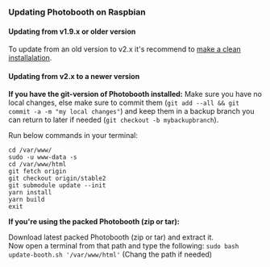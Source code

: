 ### Updating Photobooth on Raspbian

#### Updating from v1.9.x or older version
To update from an old version to v2.x it's recommend to [make a clean installalation](home#installation).


#### Updating from v2.x to a newer version

**If you have the git-version of Photobooth installed:**
Make sure you have no local changes, else make sure to commit them (`git add --all && git commit -a -m "my local changes"`) and keep them in a backup branch you can return to later if needed (`git checkout -b mybackupbranch`).

Run below commands in your terminal:
```
cd /var/www/
sudo -u www-data -s
cd /var/www/html
git fetch origin
git checkout origin/stable2
git submodule update --init
yarn install
yarn build
exit
```

**If you're using the packed Photobooth (zip or tar):**

Download latest packed Photobooth (zip or tar) and extract it.  
Now open a terminal from that path and type the following:
`sudo bash update-booth.sh '/var/www/html'`
(Chang the path if needed)
